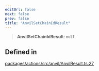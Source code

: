```yaml
---
editUrl: false
next: false
prev: false
title: "AnvilSetChainIdResult"
---
```


> **AnvilSetChainIdResult**: `null`

## Defined in

[packages/actions/src/anvil/AnvilResult.ts:27](https://github.com/qbzzt/tevm-monorepo/blob/main/packages/actions/src/anvil/AnvilResult.ts#L27)

